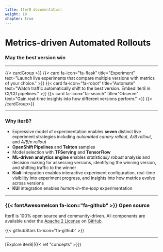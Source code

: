 ```yaml
---
title: Iter8 documentation
weight: 10
chapter: true
---
```


# Metrics-driven Automated Rollouts

### May the best version win

***

{{< cardGroup >}}
  {{< card fa-icon="fa-flask" title="Experiment" text="Launch live experiments that compare multiple versions with metrics of your choice." >}}
  {{< card fa-icon="fa-robot" title="Automate" text="Watch traffic automatically shift to the best version. Embed iter8 in CI/CD pipelines." >}}
  {{< card fa-icon="fa-search" title="Observe" text="Gain real-time insights into how different versions perform." >}}
{{< /cardGroup>}}

***

### Why iter8?

* Expressive model of experimentation enables **seven** distinct live experiment strategies including *automated canary rollout*, *A/B rollout*, and *A/B/n rollout*
* **OpenShift Pipelines** and **Tekton** samples
* Model selection with **TFServing** and **TensorFlow**
* **ML-driven analytics engine** enables *statistically robust* analysis and decision making for assessing versions, identifying the winning version, and shifting traffic to the winner
* **Kiali** integration enables interactive experiment configuration, real-time visibility into experiment progress, and insights into how metrics evolve across versions
* **KUI** integration enables *human-in-the-loop* experimentation

***

### {{< fontAwesomeIcon fa-icon="fa-github" >}} Open source

Iter8 is 100% open source and community-driven. All components are available under the [Apache 2 License](https://www.apache.org/licenses/LICENSE-2.0) on [GitHub](https://github.com/iter8-tools).

{{< githubStars fa-icon="fa-github" >}}

***

[Explore iter8]({{< ref "concepts" >}})